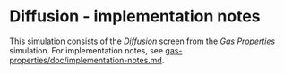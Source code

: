 # Diffusion - implementation notes

This simulation consists of the _Diffusion_ screen from the _Gas Properties_ simulation.
For implementation notes, see [gas-properties/doc/implementation-notes.md](https://github.com/phetsims/gas-properties/blob/master/doc/implementation-notes.md).
